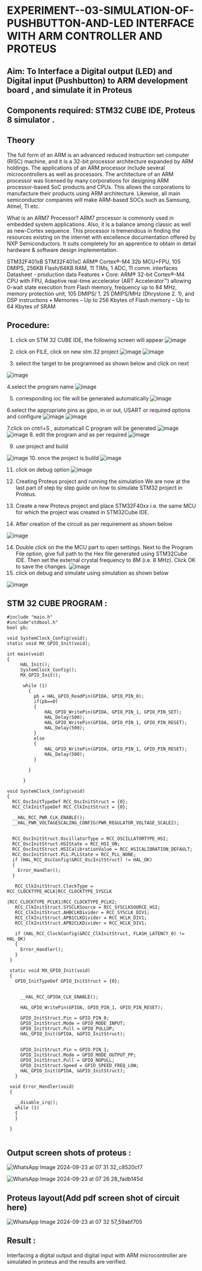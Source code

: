 # EXPERIMENT--03-SIMULATION-OF-PUSHBUTTON-AND-LED INTERFACE WITH ARM CONTROLLER AND PROTEUS 
## Aim: To Interface a Digital output (LED) and Digital input (Pushbutton) to ARM development board , and simulate it in Proteus 
## Components required: STM32 CUBE IDE, Proteus 8 simulator .
## Theory 
The full form of an ARM is an advanced reduced instruction set computer (RISC) machine, and it is a 32-bit processor architecture expanded by ARM holdings. The applications of an ARM processor include several microcontrollers as well as processors. The architecture of an ARM processor was licensed by many corporations for designing ARM processor-based SoC products and CPUs. This allows the corporations to manufacture their products using ARM architecture. Likewise, all main semiconductor companies will make ARM-based SOCs such as Samsung, Atmel, TI etc.

What is an ARM7 Processor?
ARM7 processor is commonly used in embedded system applications. Also, it is a balance among classic as well as new-Cortex sequence. This processor is tremendous in finding the resources existing on the internet with excellence documentation offered by NXP Semiconductors. It suits completely for an apprentice to obtain in detail hardware & software design implementation.

  STM32F401xB STM32F401xC ARM® Cortex®-M4 32b MCU+FPU, 105 DMIPS, 256KB Flash/64KB RAM, 11 TIMs, 1 ADC, 11 comm.
interfaces Datasheet - production data Features
• Core: ARM® 32-bit Cortex®-M4 CPU with FPU, Adaptive real-time accelerator (ART Accelerator™) allowing 0-wait state execution from Flash memory, frequency up to 84 MHz, memory protection unit, 105 DMIPS/ 1.
25 DMIPS/MHz (Dhrystone 2.
1), and DSP instructions
• Memories – Up to 256 Kbytes of Flash memory – Up to 64 Kbytes of SRAM
 
 

## Procedure:
 1. click on STM 32 CUBE IDE, the following screen will appear 
 ![image](https://user-images.githubusercontent.com/36288975/226189166-ac10578c-c059-40e7-8b80-9f84f64bf088.png)

 2. click on FILE, click on new stm 32 project 
 ![image](https://user-images.githubusercontent.com/36288975/226189215-2d13ebfb-507f-44fc-b772-02232e97c0e3.png)
![image](https://user-images.githubusercontent.com/36288975/226189230-bf2d90dd-9695-4aaf-b2a6-6d66454e81fc.png)
3. select the target to be programmed  as shown below and click on next 

![image](https://user-images.githubusercontent.com/36288975/226189280-ed5dcf1d-dd8d-43ae-815d-491085f4863b.png)

4.select the program name 
![image](https://user-images.githubusercontent.com/36288975/226189316-09832a30-4d1a-4d4f-b8ad-2dc28f137711.png)


5. corresponding ioc file will be generated automatically 
![image](https://user-images.githubusercontent.com/36288975/226189378-3abbdee2-0df6-470f-a3cd-79c74e3d3ad8.png)

6.select the appropriate pins as gipo, in or out, USART or required options and configure 
![image](https://user-images.githubusercontent.com/36288975/226189403-f7179f1a-3eae-4637-826b-ab4ec35ba1e1.png)
![image](https://user-images.githubusercontent.com/36288975/226189425-2b2414ce-49b3-4b61-a260-c658cb2e4152.png)


7.click on cntrl+S , automaticall C program will be generated 
![image](https://user-images.githubusercontent.com/36288975/226189443-8b43451d-0b14-47e4-a20b-cc09c6ad8458.png)
![image](https://user-images.githubusercontent.com/36288975/226189450-85ffa969-2ffb-4788-81e5-72d60fdda0f1.png)
8. edit the program and as per required 
![image](https://user-images.githubusercontent.com/36288975/226189461-a573e62f-a109-4631-a250-a20925758fe0.png)

9. use project and build  

![image](https://user-images.githubusercontent.com/36288975/226189554-3f7101ac-3f41-48fc-abc7-480bd6218dec.png)
10. once the project is bulild 
![image](https://user-images.githubusercontent.com/36288975/226189577-c61cc1eb-3990-4968-8aa6-aefffc766b70.png)

11. click on debug option 
![image](https://user-images.githubusercontent.com/36288975/226189625-37daa9a3-62e9-42b5-a5ce-2ac63345905b.png)


12.  Creating Proteus project and running the simulation
We are now at the last part of step by step guide on how to simulate STM32 project in Proteus.

13. Create a new Proteus project and place STM32F40xx i.e. the same MCU for which the project was created in STM32Cube IDE. 
14. After creation of the circuit as per requirement as shown below 

![image](https://user-images.githubusercontent.com/36288975/233856847-32bea88a-565f-4e01-9c7e-4f7ed546ddf6.png)

14. Double click on the the MCU part to open settings. Next to the Program File option, give full path to the Hex file generated using STM32Cube IDE. Then set the external crystal frequency to 8M (i.e. 8 MHz). Click OK to save the changes.
![image](https://user-images.githubusercontent.com/36288975/234186668-f21e74f6-8958-4eb2-899f-8e53770a5c06.png)
15. click on debug and simulate using simulation as shown below 

![image](https://user-images.githubusercontent.com/36288975/233856904-99eb708a-c907-4595-9025-c9dbd89b8879.png)


## STM 32 CUBE PROGRAM :

```
#include "main.h"
#include"stdbool.h"
bool pb;

void SystemClock_Config(void);
static void MX_GPIO_Init(void);

int main(void)
{
     HAL_Init();
     SystemClock_Config();
     MX_GPIO_Init();

      while (1)
	    {
	  	  pb = HAL_GPIO_ReadPin(GPIOA, GPIO_PIN_0);
	  	  if(pb==0)
	  	  {
	  		  HAL_GPIO_WritePin(GPIOA, GPIO_PIN_1, GPIO_PIN_SET);
	  		  HAL_Delay(500);
	  		  HAL_GPIO_WritePin(GPIOA, GPIO_PIN_1, GPIO_PIN_RESET);
	  		  HAL_Delay(500);
	  	  }
	  	  else
	  	  {
	  		  HAL_GPIO_WritePin(GPIOA, GPIO_PIN_1, GPIO_PIN_RESET);
	  		  HAL_Delay(500);
	  	  }

	    }
	   
	  }

void SystemClock_Config(void)
{
  RCC_OscInitTypeDef RCC_OscInitStruct = {0};
  RCC_ClkInitTypeDef RCC_ClkInitStruct = {0};

  __HAL_RCC_PWR_CLK_ENABLE();
  __HAL_PWR_VOLTAGESCALING_CONFIG(PWR_REGULATOR_VOLTAGE_SCALE2);

  
  RCC_OscInitStruct.OscillatorType = RCC_OSCILLATORTYPE_HSI;
  RCC_OscInitStruct.HSIState = RCC_HSI_ON;
  RCC_OscInitStruct.HSICalibrationValue = RCC_HSICALIBRATION_DEFAULT;
  RCC_OscInitStruct.PLL.PLLState = RCC_PLL_NONE;
  if (HAL_RCC_OscConfig(&RCC_OscInitStruct) != HAL_OK)
  {
    Error_Handler();
  }

   RCC_ClkInitStruct.ClockType = RCC_CLOCKTYPE_HCLK|RCC_CLOCKTYPE_SYSCLK
                               |RCC_CLOCKTYPE_PCLK1|RCC_CLOCKTYPE_PCLK2;
   RCC_ClkInitStruct.SYSCLKSource = RCC_SYSCLKSOURCE_HSI;
   RCC_ClkInitStruct.AHBCLKDivider = RCC_SYSCLK_DIV1;
   RCC_ClkInitStruct.APB1CLKDivider = RCC_HCLK_DIV1;
   RCC_ClkInitStruct.APB2CLKDivider = RCC_HCLK_DIV1;

   if (HAL_RCC_ClockConfig(&RCC_ClkInitStruct, FLASH_LATENCY_0) != HAL_OK)
   {
     Error_Handler();
   }
 }

 static void MX_GPIO_Init(void)
 {
   GPIO_InitTypeDef GPIO_InitStruct = {0};
 
  
     __HAL_RCC_GPIOA_CLK_ENABLE();

     HAL_GPIO_WritePin(GPIOA, GPIO_PIN_1, GPIO_PIN_RESET);

     GPIO_InitStruct.Pin = GPIO_PIN_0;
     GPIO_InitStruct.Mode = GPIO_MODE_INPUT;
     GPIO_InitStruct.Pull = GPIO_PULLUP;
     HAL_GPIO_Init(GPIOA, &GPIO_InitStruct);

    
     GPIO_InitStruct.Pin = GPIO_PIN_1;
     GPIO_InitStruct.Mode = GPIO_MODE_OUTPUT_PP;
     GPIO_InitStruct.Pull = GPIO_NOPULL;
     GPIO_InitStruct.Speed = GPIO_SPEED_FREQ_LOW;
     HAL_GPIO_Init(GPIOA, &GPIO_InitStruct);
   }

 void Error_Handler(void)
 {
   
   __disable_irq();
   while (1)
   {
   }
  
 }


```

## Output screen shots of proteus  :


![WhatsApp Image 2024-09-23 at 07 31 32_c8520cf7](https://github.com/user-attachments/assets/8efff610-0ed1-447f-a7af-4bb529cf6e4b)


![WhatsApp Image 2024-09-23 at 07 26 28_fadb145d](https://github.com/user-attachments/assets/3fb97f1e-c5ae-481b-a41d-74eedcf5f524)


## Proteus layout(Add pdf screen shot of circuit here)
 
 ![WhatsApp Image 2024-09-23 at 07 32 57_59abf705](https://github.com/user-attachments/assets/4fe28235-5c80-49f8-8081-1139b35ca7dc)

 
 
## Result :
Interfacing a digital output and digital input  with ARM microcontroller are simulated in proteus and the results are verified.


